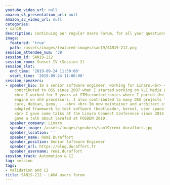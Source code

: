 ```yaml
---
youtube_video_url: null
amazon_s3_presentation_url: null
amazon_s3_video_url: null
categories:
- san19
description: Continuing our regular Users Forum, for all your questions about LAVA.
image:
  featured: 'true'
  path: /assets/images/featured-images/san19/SAN19-212.png
session_attendee_num: '38'
session_id: SAN19-212
session_room: Sunset IV (Session 2)
session_slot:
  end_time: '2019-09-24 11:50:00'
  start_time: '2019-09-24 11:00:00'
session_speakers:
- speaker_bio: Im a senior software engineer, working for Linaro.<br> <br> Ive been
    contributed to OSS since 2007 when I started working on VLC Media player at university.<br>
    <br> I worked for 5 years at STMicroelectronics where I ported the v8 JavaScript
    engine on sh4 processors. I also contributed to many OSS projects like proot,
    care, debian, qemu, ...<br> <br> Im now maintainer and architect of LAVA, a widely
    adopted framework to test software (bootloader, kernel, user space) on real boards.<br>
    <br> I gave some talks at the Linaro Connect Conference since 2014. I recently
    gave a talk about lavafed at FOSDEM 2019.
  speaker_company: Linaro
  speaker_image: /assets/images/speakers/san19/remi-duraffort.jpg
  speaker_location: ''
  speaker_name: Remi Duraffort
  speaker_position: Senior Software Engineer
  speaker_url: https://blog.duraffort.fr
  speaker_username: remi.duraffort
session_track: Automation & CI
tag: session
tags:
- Validation and CI
title: SAN19-212 - LAVA users forum
---
```

